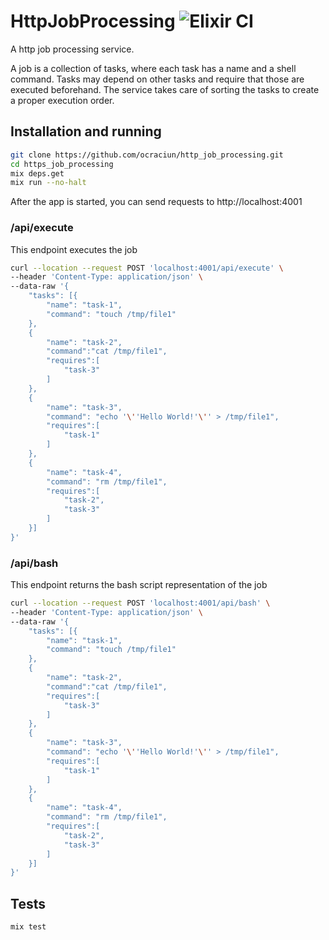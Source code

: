 # HttpJobProcessing ![Elixir CI](https://github.com/ocraciun/http_job_processing/actions/workflows/elixir.yml/badge.svg)



A http job processing service.

A job is a collection of tasks, where each task has a name and a shell command. Tasks may
depend on other tasks and require that those are executed beforehand. The service takes care
of sorting the tasks to create a proper execution order.

## Installation and running
```bash
git clone https://github.com/ocraciun/http_job_processing.git
cd https_job_processing
mix deps.get
mix run --no-halt
```

After the app is started, you can send requests to http://localhost:4001

### /api/execute
This endpoint executes the job

```bash
curl --location --request POST 'localhost:4001/api/execute' \
--header 'Content-Type: application/json' \
--data-raw '{
    "tasks": [{
        "name": "task-1",
        "command": "touch /tmp/file1"
    },
    {
        "name": "task-2",
        "command":"cat /tmp/file1",
        "requires":[
            "task-3"
        ]
    },
    {
        "name": "task-3",
        "command": "echo '\''Hello World!'\'' > /tmp/file1",
        "requires":[
            "task-1"
        ]
    },
    {
        "name": "task-4",
        "command": "rm /tmp/file1",
        "requires":[
            "task-2",
            "task-3"
        ]
    }]
}'
```

### /api/bash
This endpoint returns the bash script representation of the job

```bash
curl --location --request POST 'localhost:4001/api/bash' \
--header 'Content-Type: application/json' \
--data-raw '{
    "tasks": [{
        "name": "task-1",
        "command": "touch /tmp/file1"
    },
    {
        "name": "task-2",
        "command":"cat /tmp/file1",
        "requires":[
            "task-3"
        ]
    },
    {
        "name": "task-3",
        "command": "echo '\''Hello World!'\'' > /tmp/file1",
        "requires":[
            "task-1"
        ]
    },
    {
        "name": "task-4",
        "command": "rm /tmp/file1",
        "requires":[
            "task-2",
            "task-3"
        ]
    }]
}'
```


## Tests
```bash
mix test
```
